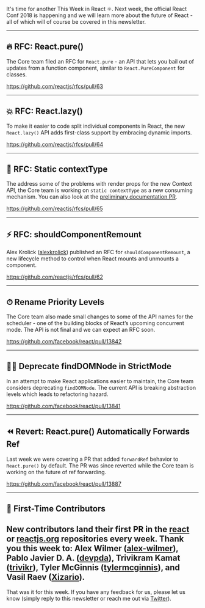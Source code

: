 It's time for another This Week in React ⚛️. Next week, the official React Conf 2018 is happening and we will learn more about the future of React - all of which will of course be covered in this newsletter.

---

## 🔥 RFC: React.pure()

The Core team filed an RFC for `React.pure` - an API that lets you bail out of updates from a function component, similar to `React.PureComponent` for classes.

https://github.com/reactjs/rfcs/pull/63

---

## 💥 RFC: React.lazy()

To make it easier to code split individual components in React, the new `React.lazy()` API adds first-class support by embracing dynamic imports.

https://github.com/reactjs/rfcs/pull/64

---

## 🚀 RFC: Static contextType

The address some of the problems with render props for the new Context API, the Core team is working on `static contextType` as a new consuming mechanism. You can also look at the [preliminary documentation PR](https://github.com/reactjs/reactjs.org/pull/1265).

https://github.com/reactjs/rfcs/pull/65

---

## ⚡️ RFC: shouldComponentRemount

Alex Krolick ([alexkrolick](https://github.com/alexkrolick)) published an RFC for `shouldComponentRemount`, a new lifecycle method to control when React mounts and unmounts a component.

https://github.com/reactjs/rfcs/pull/62

---

## ⏱ Rename Priority Levels

The Core team also made small changes to some of the API names for the scheduler - one of the building blocks of React’s upcoming concurrent mode. The API is not final and we can expect an RFC soon.

https://github.com/facebook/react/pull/13842

---

## 🕵️‍♀️ Deprecate findDOMNode in StrictMode

In an attempt to make React applications easier to maintain, the Core team considers deprecating `findDOMNode`. The current API is breaking abstraction levels which leads to refactoring hazard.

https://github.com/facebook/react/pull/13841

---

## ⏪ Revert: React.pure() Automatically Forwards Ref

Last week we were covering a PR that added `forwardRef` behavior to `React.pure()` by default. The PR was since reverted while the Core team is working on the future of ref forwarding.

https://github.com/facebook/react/pull/13887

---

## 👏 First-Time Contributors

New contributors land their first PR in the [react](https://github.com/facebook/react) or [reactjs.org](https://github.com/reactjs/reactjs.org) repositories every week. Thank you this week to: Alex Wilmer ([alex-wilmer](https://github.com/alex-wilmer)), Pablo Javier D. A. ([devpda](https://github.com/devpda)), Trivikram Kamat ([trivikr](http://github.com/trivikr)), Tyler McGinnis ([tylermcginnis](https://github.com/tylermcginnis)), and Vasil Raev ([Xizario](https://github.com/Xizario)).
---

That was it for this week. If you have any feedback for us, please let us know (simply reply to this newsletter or reach me out via [Twitter](https://twitter.com/PhilippSpiess)).
